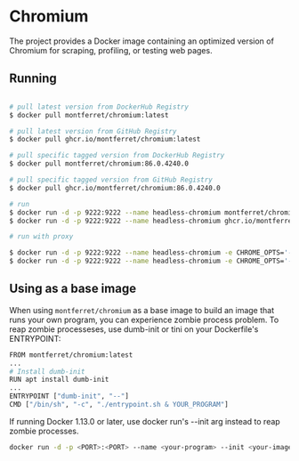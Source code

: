 # Chromium

The project provides a Docker image containing an optimized version of Chromium for scraping, profiling, or testing web pages.


## Running

```bash

# pull latest version from DockerHub Registry
$ docker pull montferret/chromium:latest

# pull latest version from GitHub Registry
$ docker pull ghcr.io/montferret/chromium:latest

# pull specific tagged version from DockerHub Registry
$ docker pull montferret/chromium:86.0.4240.0

# pull specific tagged version from GitHub Registry
$ docker pull ghcr.io/montferret/chromium:86.0.4240.0

# run
$ docker run -d -p 9222:9222 --name headless-chromium montferret/chromium
$ docker run -d -p 9222:9222 --name headless-chromium ghcr.io/montferret/chromium

# run with proxy

$ docker run -d -p 9222:9222 --name headless-chromium -e CHROME_OPTS='--proxy-server=my-proxy.com' montferret/chromium
$ docker run -d -p 9222:9222 --name headless-chromium -e CHROME_OPTS='--proxy-server=my-proxy.com' ghcr.io/montferret/chromium

```

## Using as a base image

When using ``montferret/chromium`` as a base image to build an image that runs your own program, you can experience zombie process problem. To reap zombie processeses, use dumb-init or tini on your Dockerfile's ENTRYPOINT:

```bash
FROM montferret/chromium:latest
...
# Install dumb-init
RUN apt install dumb-init
...
ENTRYPOINT ["dumb-init", "--"]
CMD ["/bin/sh", "-c", "./entrypoint.sh & YOUR_PROGRAM"]
```

If running Docker 1.13.0 or later, use docker run's --init arg instead to reap zombie processes.

```bash
docker run -d -p <PORT>:<PORT> --name <your-program> --init <your-image>
```
